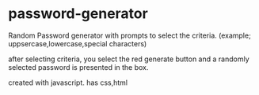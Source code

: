 # password-generator

Random Password generator with prompts to select the criteria. 
(example; uppsercase,lowercase,special characters)

after selecting criteria, you select the red generate button
and a randomly selected password is presented in the box.

created with javascript.
has css,html 


